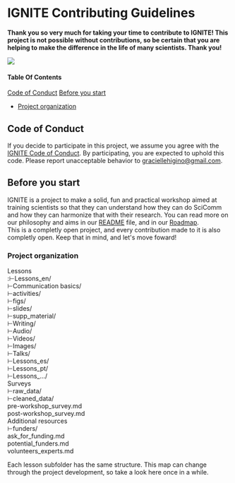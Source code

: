 # IGNITE Contributing Guidelines  

**Thank you so very much for taking your time to contribute to IGNITE! This project is not possible without contributions, so be certain that you are helping to make the difference in the life of many scientists. Thank you!**  

![](https://media.giphy.com/media/xUySTu7FXFYo6nXWWQ/giphy.gif)  

#### Table Of Contents

[Code of Conduct](#code-of-conduct)
[Before you start](#before-you-start)
* [Project organization](#project-organization)  


## Code of Conduct

If you decide to participate in this project, we assume you agree with the [IGNITE Code of Conduct](CODE_OF_CONDUCT.md). By participating, you are expected to uphold this code. Please report unacceptable behavior to [graciellehigino@gmail.com](mailto:graciellehigino@gmail.com).  

## Before you start  

IGNITE is a project to make a solid, fun and practical workshop aimed at training scientists so that they can understand how they can do SciComm and how they can harmonize that with their research. You can read more on our philosophy and aims in our [README](README.md) file, and in our [Roadmap](Roadmap.md).  
This is a completly open project, and every contribution made to it is also completly open. Keep that in mind, and let's move foward!  

### Project organization  

Lessons  
  :⊢Lessons_en/  
    ⊢Communication basics/  
      ⊢activities/  
      ⊢figs/  
      ⊢slides/  
      ⊢supp_material/  
    ⊢Writing/  
    ⊢Audio/  
    ⊢Videos/  
    ⊢Images/  
    ⊢Talks/  
  ⊢Lessons_es/  
  ⊢Lessons_pt/  
  ⊢Lessons_.../  
Surveys  
  ⊢raw_data/  
  ⊢cleaned_data/  
  pre-workshop_survey.md  
  post-workshop_survey.md  
Additional resources  
  ⊢funders/  
   ask_for_funding.md  
   potential_funders.md  
  volunteers_experts.md  

Each lesson subfolder has the same structure. This map can change through the project development, so take a look here once in a while.  
